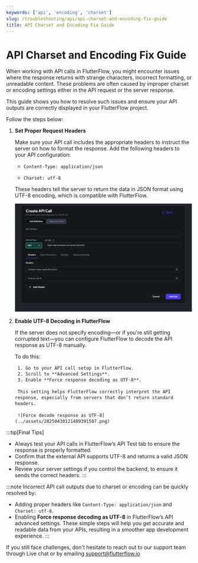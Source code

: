 ```yaml
---
keywords: ['api', 'encoding', 'charset']
slug: /troubleshooting/api/api-charset-and-encoding-fix-guide
title: API Charset and Encoding Fix Guide
---
```

# API Charset and Encoding Fix Guide

When working with API calls in FlutterFlow, you might encounter issues where the response returns with strange characters, incorrect formatting, or unreadable content. These problems are often caused by improper charset or encoding settings either in the API request or the server response.

This guide shows you how to resolve such issues and ensure your API outputs are correctly displayed in your FlutterFlow project. 

Follow the steps below: 

1. **Set Proper Request Headers**

    Make sure your API call includes the appropriate headers to instruct the server on how to format the response. Add the following headers to your API configuration:

    - `Content-Type: application/json`

    - `Charset: utf-8`​


    These headers tell the server to return the data in JSON format using UTF-8 encoding, which is compatible with FlutterFlow.

    ![Setting Content-Type and Charset headers](../assets/20250430121409119593.png)

2. **Enable UTF-8 Decoding in FlutterFlow**

    If the server does not specify encoding—or if you're still getting corrupted text—you can configure FlutterFlow to decode the API response as UTF-8 manually.

    To do this:

        1. Go to your API call setup in FlutterFlow.
        2. Scroll to **Advanced Settings**.
        3. Enable **Force response decoding as UTF-8**.

        This setting helps FlutterFlow correctly interpret the API response, especially from servers that don’t return standard headers.

        ![Force decode response as UTF-8](../assets/20250430121409391507.png)


:::tip[Final Tips]
- Always test your API calls in FlutterFlow’s API Test tab to ensure the response is properly formatted.
- Confirm that the external API supports UTF-8 and returns a valid JSON response.
- Review your server settings if you control the backend, to ensure it sends the correct headers.
:::

:::note
Incorrect API call outputs due to charset or encoding can be quickly resolved by:
- Adding proper headers like `Content-Type: application/json` and `Charset: utf-8`.
- Enabling **Force response decoding as UTF-8** in FlutterFlow’s API advanced settings.
These simple steps will help you get accurate and readable data from your APIs, resulting in a smoother app development experience.
:::

If you still face challenges, don't hesitate to reach out to our support team through Live chat or by emailing support@flutterflow.io

